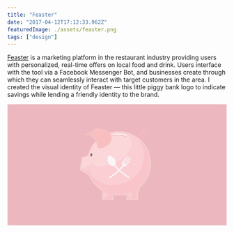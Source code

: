 ```yaml
---
title: "Feaster"
date: "2017-04-12T17:12:33.962Z"
featuredImage: ./assets/feaster.png
tags: ["design"]
---
```


[Feaster](getfeaster.com) is a marketing platform in the restaurant industry providing users with personalized, real-time offers on local food and drink. Users interface with the tool via a Facebook Messenger Bot, and businesses create through which they can seamlessly interact with target customers in the area. I created the visual identity of Feaster &mdash; this little piggy bank logo to indicate savings while lending a friendly identity to the brand.

![Feaster Logo](./assets/feaster.png)
